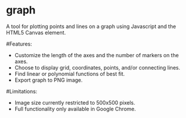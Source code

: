graph
=====

A tool for plotting points and lines on a graph using Javascript and the HTML5 Canvas element.

#Features:
* Customize the length of the axes and the number of markers on the axes.
* Choose to display grid, coordinates, points, and/or connecting lines.
* Find linear or polynomial functions of best fit.
* Export graph to PNG image.

#Limitations:
* Image size currently restricted to 500x500 pixels.
* Full functionality only available in Google Chrome.